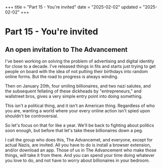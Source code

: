 +++
title = "Part 15 - You're invited"
date = "2025-02-02"
updated = "2025-02-02"
+++

# Part 15 - You're invited

## An open invitation to The Advancement

I've been working on solving the problem of advertising and digital identity for close to a decade.
I've released things in fits and starts just trying to get people on board with the idea of not putting their birthdays into random online forms.
But the road to progress is always winding.

Then on January 20th, four smiling billionaires, and two nazi salutes, and the subsequent fellating of these dickheads by "entrepreneurs," and wallstreet bros, gives a very simple entry point into doing something. 

This isn't a political thing, and it isn't an American thing.
Regardless of who you are, wanting a world where your every online action isn't spied upon shouldn't be controversial. 

So let's focus on that for like a year. 
We'll be back to fighting about politics soon enough, but before that let's take these billionaires down a peg.

I call the group who does this, The Advancemet, and everyone, except for actual Nazis, are invited.
All you have to do is install a browser extension, and/or download an app.
Those of us in The Advancement who make those things, will take it from there.
And you can spend your time doing whatever you love to do, and not have to worry about billionaires in your bedroom.


[fbvduguid]: https://en.wikipedia.org/wiki/Facebook,_Inc._v._Duguid
[linktree]: https://www.adamenfroy.com/linktree-alternatives
[onion]: https://theonion.com/t-herman-zweibel-in-memoriam-1819583647/
[birthday]: https://en.wikipedia.org/wiki/Birthday_problem
[elwood]: https://en.wikipedia.org/wiki/Elwood_Edwards
[oauth]: https://www.rfc-editor.org/rfc/rfc5849
[dynamo]: https://www.allthingsdistributed.com/files/amazon-dynamo-sosp2007.pdf
[bitcoin]: https://bitcoin.org/bitcoin.pdf
[sim]: https://en.wikipedia.org/wiki/SIM_swap_scam
[investigation]: https://www.vice.com/en/article/fcc-propose-fines-verizon-att-sprint-tmobile-selling-location-data/
[oh-the-forties-were-a-looong-time-ago]: https://www.nationalgeographic.com/history/article/141207-world-war-advertising-consumption-anniversary-people-photography-culture
[flatiron]: https://en.wikipedia.org/wiki/Flat_Iron_Building_(Chicago)


